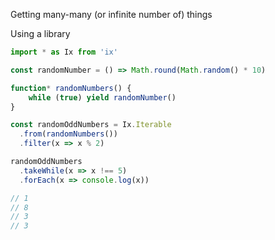 Getting many-many (or infinite number of) things

Using a library

```js
import * as Ix from 'ix'

const randomNumber = () => Math.round(Math.random() * 10)

function* randomNumbers() {
    while (true) yield randomNumber()
}

const randomOddNumbers = Ix.Iterable
  .from(randomNumbers())
  .filter(x => x % 2)

randomOddNumbers
  .takeWhile(x => x !== 5)
  .forEach(x => console.log(x))

// 1
// 8
// 3
// 3

```
